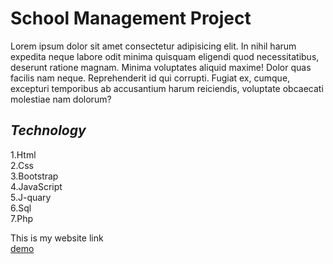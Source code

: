 <!--comment -->
# School Management Project  
<p>     Lorem ipsum dolor sit amet consectetur adipisicing elit. In nihil harum expedita neque labore odit minima quisquam eligendi quod necessitatibus, deserunt ratione magnam. Minima voluptates aliquid maxime! Dolor quas facilis nam neque. Reprehenderit id qui corrupti. Fugiat ex, cumque, excepturi temporibus ab accusantium harum reiciendis, voluptate obcaecati molestiae nam dolorum?</p>

 ## _Technology_   
 1.Html  
 2.Css  
 3.Bootstrap  
 4.JavaScript  
 5.J-quary  
 6.Sql  
 7.Php  


 This is my website link  
 [demo](https://www.demo.discretesoft.com.woocommerce)
